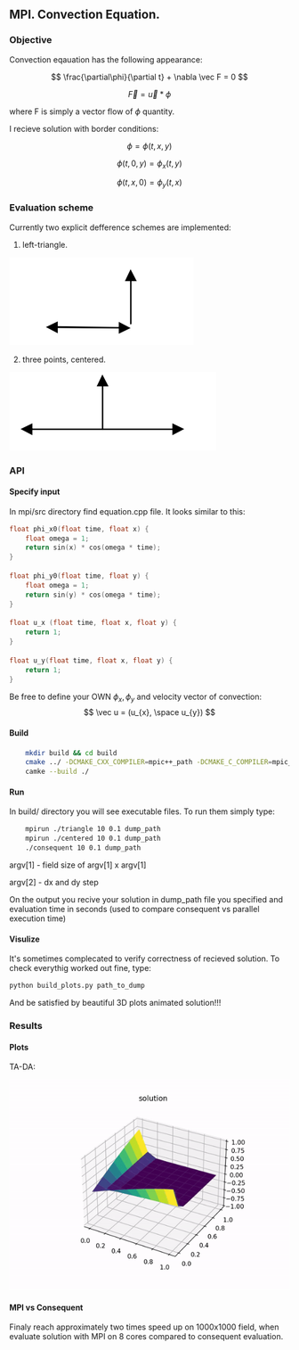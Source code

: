 ## MPI. Convection Equation.

### Objective

Convection eqauation has the following appearance:

$$ \frac{\partial\phi}{\partial t} + \nabla \vec F = 0 $$

$$ \vec F = \vec u * \phi $$

where F is simply a vector flow of $\phi$ quantity.

I recieve solution with border conditions:

$$ \phi = \phi(t, x, y) $$

$$ \phi(t, 0, y) = \phi_{x}(t, y) $$

$$ \phi(t, x, 0) = \phi_{y}(t, x) $$

### Evaluation scheme
Currently two explicit defference schemes are implemented:
1. left-triangle.

![example](results/triangle.png)

2. three points, centered.

![example](results/centered.png)

### API

#### Specify input

In mpi/src directory find equation.cpp file. It looks similar to this:

```c
float phi_x0(float time, float x) {
    float omega = 1;
    return sin(x) * cos(omega * time);
}

float phi_y0(float time, float y) {
    float omega = 1;
    return sin(y) * cos(omega * time);
}

float u_x (float time, float x, float y) {
    return 1;
}

float u_y(float time, float x, float y) {
    return 1;
}
```

Be free to define your OWN $\phi_{x}, \phi_{y}$ and velocity vector of convection:
$$ \vec u = (u_{x}, \space u_{y}) $$

#### Build

```bash
    mkdir build && cd build
    cmake ../ -DCMAKE_CXX_COMPILER=mpic++_path -DCMAKE_C_COMPILER=mpic_path
    camke --build ./
```

#### Run

In build/ directory you will see executable files. To run them simply type:

```bash
    mpirun ./triangle 10 0.1 dump_path
    mpirun ./centered 10 0.1 dump_path
    ./consequent 10 0.1 dump_path
```

argv[1] - field size of argv[1] x argv[1]

argv[2] - dx and dy step

On the output you recive your solution in dump_path file you specified and evaluation time in seconds (used to compare consequent vs parallel execution time)

#### Visulize

It's sometimes complecated to verify correctness of recieved solution. To check everythig worked out fine, type:

```bash
python build_plots.py path_to_dump
```

And be satisfied by beautiful 3D plots animated solution!!!

### Results

#### Plots

TA-DA:

![results](results/gif_exmp.gif)

#### MPI vs Consequent

Finaly reach approximately two times speed up on 1000x1000 field, when evaluate solution with MPI on 8 cores compared to consequent evaluation.
